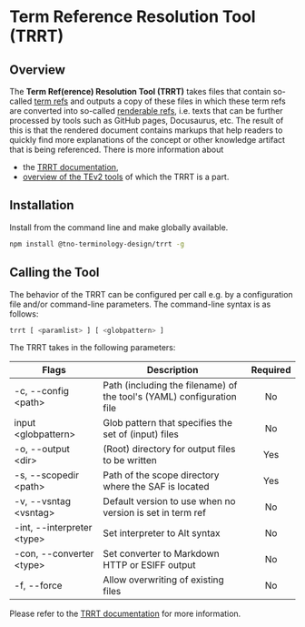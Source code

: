 # Term Reference Resolution Tool (TRRT)

## Overview

The **Term Ref(erence) Resolution Tool (TRRT)** takes files that contain so-called [term refs](https://tno-terminology-design.github.io/tev2-specifications/docs/tev2/terms/term-ref) and outputs a copy of these files in which these term refs are converted into so-called [renderable refs](https://tno-terminology-design.github.io/tev2-specifications/docs/tev2/terms/renderable-ref), i.e. texts that can be further processed by tools such as GitHub pages, Docusaurus, etc. The result of this is that the rendered document contains markups that help readers to quickly find more explanations of the concept or other knowledge artifact that is being referenced. There is more information about 
- the [TRRT documentation](https://tno-terminology-design.github.io/trrt/),
- [overview of the TEv2 tools](https://tno-terminology-design.github.io/tev2-specifications/docs/tev2/tev2-overview) of which the TRRT is a part.

## Installation

Install from the command line and make globally available.

```bash
npm install @tno-terminology-design/trrt -g
```

## Calling the Tool

The behavior of the TRRT can be configured per call e.g. by a configuration file and/or command-line parameters. The command-line syntax is as follows:

```bash
trrt [ <paramlist> ] [ <globpattern> ]
```

The TRRT takes in the following parameters:

|Flags                         |Description                                                             |Required|
|------------------------------|------------------------------------------------------------------------|:------:|
|-c, --config \<path>          |Path (including the filename) of the tool's (YAML) configuration file   |No      |
|input \<globpattern>          |Glob pattern that specifies the set of (input) files                    |No      |
|-o, --output \<dir>           |(Root) directory for output files to be written                         |Yes     |
|-s, --scopedir \<path>        |Path of the scope directory where the SAF is located                    |Yes     |
|-v, --vsntag \<vsntag>        |Default version to use when no version is set in term ref               |No      |
|-int, --interpreter \<type>   |Set interpreter to Alt syntax                                           |No      |
|-con, --converter \<type>     |Set converter to Markdown HTTP or ESIFF output                          |No      |
|-f, --force                   |Allow overwriting of existing files                                     |No      |

Please refer to the [TRRT documentation](https://tno-terminology-design.github.io/trrt/) for more information.
